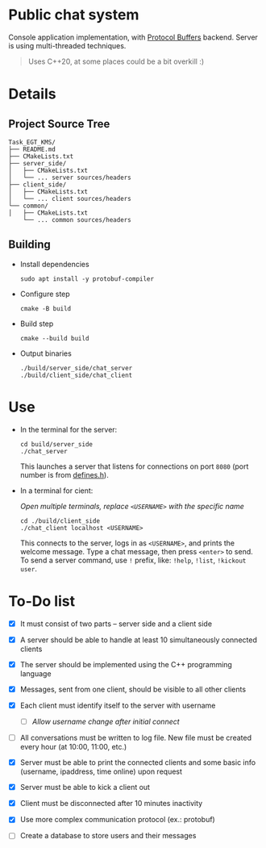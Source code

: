 Public chat system
===

Console application implementation, with [Protocol Buffers](https://protobuf.dev/) backend. Server is using multi-threaded techniques.
> Uses C++20, at some places could be a bit overkill :)

# Details

## Project Source Tree
```
Task_EGT_KMS/
├── README.md
├── CMakeLists.txt
├── server_side/
│   ├── CMakeLists.txt
│   └── ... server sources/headers
├── client_side/
│   ├── CMakeLists.txt
│   └── ... client sources/headers
└── common/
│   ├── CMakeLists.txt
    └── ... common sources/headers
```

## Building

- Install dependencies
  ```
  sudo apt install -y protobuf-compiler
  ```

- Configure step
  ```
  cmake -B build
  ```

- Build step
  ```
  cmake --build build
  ```

- Output binaries
  ```
  ./build/server_side/chat_server
  ./build/client_side/chat_client
  ```

# Use

- In the terminal for the server:
  ```
  cd build/server_side
  ./chat_server
  ```

  This launches a server that listens for connections on port `8080` (port number is from [defines.h](common/defines.h)).

- In a terminal for cient:

  _Open multiple terminals, replace `<USERNAME>` with the specific name_

  ```
  cd ./build/client_side
  ./chat_client localhost <USERNAME>
  ```

  This connects to the server, logs in as `<USERNAME>`, and prints the welcome message.
  Type a chat message, then press `<enter>` to send. To send a server command, use `!` prefix, like: `!help`, `!list`, `!kickout user`.

# To-Do list

- [x] It must consist of two parts – server side and a client side

- [x] A server should be able to handle at least 10 simultaneously connected clients

- [x] The server should be implemented using the C++ programming language

- [x] Messages, sent from one client, should be visible to all other clients

- [x] Each client must identify itself to the server with username

    - [ ] _Allow username change after initial connect_

- [ ] All conversations must be written to log file. New file must be created every hour (at 10:00, 11:00, etc.)

- [x] Server must be able to print the connected clients and some basic info (username, ipaddress, time online) upon request

- [x] Server must be able to kick a client out

- [x] Client must be disconnected after 10 minutes inactivity

- [x] Use more complex communication protocol (ex.: protobuf)

- [ ] Create a database to store users and their messages
